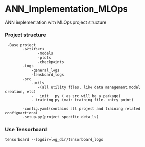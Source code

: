 # ANN_Implementation_MLOps
ANN implementation with MLOps project structure

### Project structure

```buildoutcfg
 -Base project
        -artifacts
               -models
               -plots
               -checkpoints
        -logs
            -general_logs
            -tensboard_logs
        -src
            -utils
               -(all utility files, like data management,model creation, etc)
            - __init__.py ( as src will be a package)
            - training.py (main training file- entry point)
            
        -config.yaml(contains all project and training related configuartions)
        -setup.py(project specific details)
```            

### Use Tensorboard
    tensorboard --logdir=log_dir/tensorboard_logs